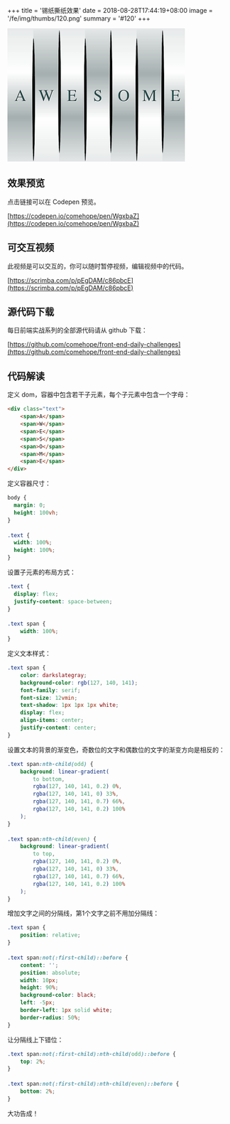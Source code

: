 +++
title = '锡纸撕纸效果'
date = 2018-08-28T17:44:19+08:00
image = '/fe/img/thumbs/120.png'
summary = '#120'
+++

![](./work.png)

## 效果预览

点击链接可以在 Codepen 预览。

[https://codepen.io/comehope/pen/WgxbaZ](https://codepen.io/comehope/pen/WgxbaZ)

## 可交互视频

此视频是可以交互的，你可以随时暂停视频，编辑视频中的代码。

[https://scrimba.com/p/pEgDAM/c86pbcE](https://scrimba.com/p/pEgDAM/c86pbcE)

## 源代码下载

每日前端实战系列的全部源代码请从 github 下载：

[https://github.com/comehope/front-end-daily-challenges](https://github.com/comehope/front-end-daily-challenges)

## 代码解读

定义 dom，容器中包含若干子元素，每个子元素中包含一个字母：
```html
<div class="text">
    <span>A</span>
    <span>W</span>
    <span>E</span>
    <span>S</span>
    <span>O</span>
    <span>M</span>
    <span>E</span>
</div> 
```

定义容器尺寸：
```css
body {
  margin: 0;
  height: 100vh;
}

.text {
  width: 100%;
  height: 100%;
}
```

设置子元素的布局方式：
```css
.text {
  display: flex;
  justify-content: space-between;
}

.text span {
    width: 100%;
}
```

定义文本样式：
```css
.text span {
    color: darkslategray;
    background-color: rgb(127, 140, 141);
    font-family: serif;
    font-size: 12vmin;
    text-shadow: 1px 1px 1px white;
    display: flex;
    align-items: center;
    justify-content: center;
}
```

设置文本的背景的渐变色，奇数位的文字和偶数位的文字的渐变方向是相反的：
```css
.text span:nth-child(odd) {
    background: linear-gradient(
        to bottom,
        rgba(127, 140, 141, 0.2) 0%, 
        rgba(127, 140, 141, 0) 33%, 
        rgba(127, 140, 141, 0.7) 66%, 
        rgba(127, 140, 141, 0.2) 100%
    );
}

.text span:nth-child(even) {
    background: linear-gradient(
        to top,
        rgba(127, 140, 141, 0.2) 0%, 
        rgba(127, 140, 141, 0) 33%, 
        rgba(127, 140, 141, 0.7) 66%, 
        rgba(127, 140, 141, 0.2) 100%
    );
}
```

增加文字之间的分隔线，第1个文字之前不用加分隔线：
```css
.text span {
    position: relative;
}

.text span:not(:first-child)::before {
    content: '';
    position: absolute;
    width: 10px;
    height: 90%;
    background-color: black;
    left: -5px;
    border-left: 1px solid white;
    border-radius: 50%;
}
```

让分隔线上下错位：
```css
.text span:not(:first-child):nth-child(odd)::before {
    top: 2%;
}

.text span:not(:first-child):nth-child(even)::before {
    bottom: 2%;
}
```

大功告成！
